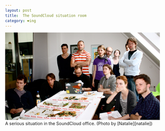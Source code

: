 ```yaml
---
layout: post
title:  The SoundCloud situation room
category: ❤ing
---
```

<div class="img-wrapper">
  <img src='/img/soundcloud-situation-room.png' alt='The SoundCloud situation room' />
</div>
A serious situation in the SoundCloud office. (Photo by [Natalie][natalie])

[natalie]: http://culturecowboy.tumblr.com/